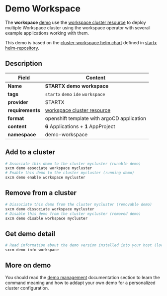 # Demo Workspace

The **workspace** [demo](../../5-demos) use the [workspace cluster resource](../../resources/workspace) to deploy multiple Workspace cluster using the workspace operator with several example applications working with them.

This demo is based on the [cluster-workspace helm chart](https://helm-repository.readthedocs.io/en/latest/charts/cluster-workspace) defined in [startx helm-repository](https://helm-repository.readthedocs.io).

## Description

| Field            | Content                                                 |
| ---------------- | ------------------------------------------------------- |
| **Name**         | **STARTX demo workspace**                               |
| **tags**         | `startx` `demo` `ide` `workspace`                       |
| **provider**     | STARTX                                                  |
| **requirements** | [workspace cluster resource](../../resources/workspace) |
| **format**       | openshift template with argoCD application              |
| **content**      | **6** Applications + **1** AppProject                   |
| **namespace**    | demo-workspace                                          |

## Add to a cluster

```bash
# Associate this demo to the cluster mycluster (runable demo)
sxcm demo associate workspace mycluster
# Enable this demo to the cluster mycluster (running demo)
sxcm demo enable workspace mycluster
```

## Remove from a cluster

```bash
# Dissociate this demo from the cluster mycluster (removable demo)
sxcm demo dissociate workspace mycluster
# Disable this demo from the cluster mycluster (removed demo)
sxcm demo disable workspace mycluster
```

## Get demo detail

```bash
# Read information about the demo version installed into your host (local)
sxcm demo info workspace
```

## More on demo

You should read the [demo management](../../5-demos) documentation section to learn the command
meaning and how to addapt your own demo for a personalized cluster configuration.
